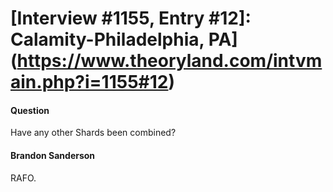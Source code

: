 # [Interview #1155, Entry #12]: Calamity-Philadelphia, PA](https://www.theoryland.com/intvmain.php?i=1155#12)

#### Question

Have any other Shards been combined?

#### Brandon Sanderson

RAFO.

